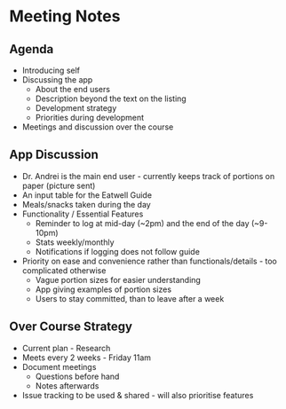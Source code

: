 # Meeting Notes

## Agenda
* Introducing self
* Discussing the app
  * About the end users
  * Description beyond the text on the listing
  * Development strategy
  * Priorities during development
* Meetings and discussion over the course

## App Discussion
* Dr. Andrei is the main end user - currently keeps track of portions on paper (picture sent)
* An input table for the Eatwell Guide
* Meals/snacks taken during the day
* Functionality / Essential Features
  * Reminder to log at mid-day (~2pm) and the end of the day (~9-10pm)
  * Stats weekly/monthly
  * Notifications if logging does not follow guide
* Priority on ease and convenience rather than functionals/details - too complicated otherwise
  * Vague portion sizes for easier understanding
  * App giving examples of portion sizes
  * Users to stay committed, than to leave after a week

## Over Course Strategy
* Current plan - Research
* Meets every 2 weeks - Friday 11am
* Document meetings
  * Questions before hand
  * Notes afterwards
* Issue tracking to be used & shared - will also prioritise features